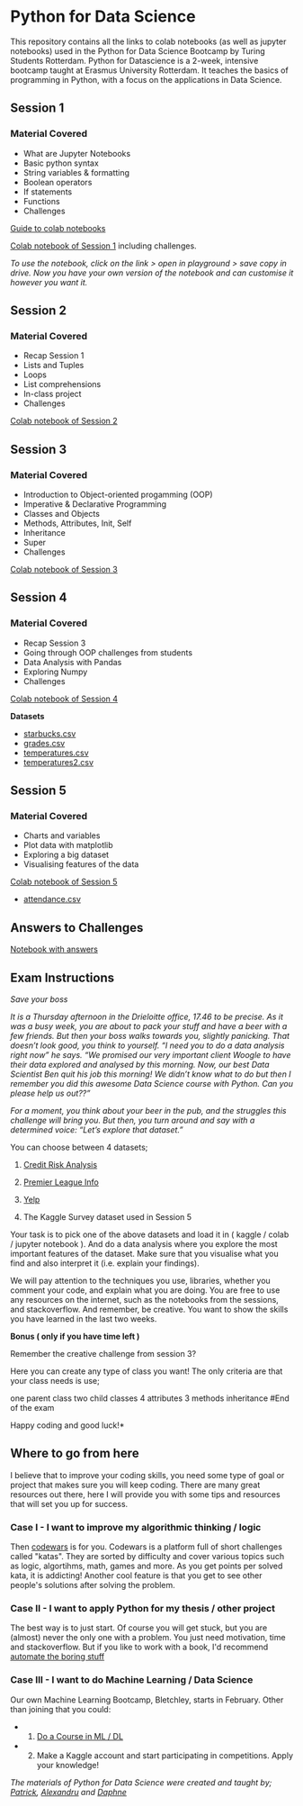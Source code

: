 # Python for Data Science

This repository contains all the links to colab notebooks (as well as jupyter notebooks) used in the Python for Data Science Bootcamp by Turing Students Rotterdam.
Python for Datascience is a 2-week, intensive bootcamp taught at Erasmus University Rotterdam. It teaches the basics of programming in Python, with a focus on the applications in Data Science.


## Session 1

### Material Covered

- What are Jupyter Notebooks
- Basic python syntax
- String variables & formatting
- Boolean operators
- If statements
- Functions
- Challenges

[Guide to colab notebooks](https://colab.research.google.com/drive/1ACwdzMt4Q-y65LQfgLA5GeFOH4Wa80fL)

[Colab notebook of Session 1](https://colab.research.google.com/drive/1ah0xvaOlYWh7Lhf_YLzKs8q1nHlkg7Wq) including challenges.

*To use the notebook, click on the link > open in playground > save copy in drive. Now you have your own version of the notebook and can customise it however you want it.*

## Session 2

### Material Covered

- Recap Session 1
- Lists and Tuples
- Loops
- List comprehensions
- In-class project
- Challenges


[Colab notebook of Session 2](https://colab.research.google.com/drive/1Nn-ouP_veIp1HUJDbUXJtx6FRdiFk758)

## Session 3

### Material Covered

- Introduction to Object-oriented progamming (OOP)
- Imperative & Declarative Programming
- Classes and Objects
- Methods, Attributes, Init, Self
- Inheritance
- Super
- Challenges

[Colab notebook of Session 3](https://colab.research.google.com/drive/1jy69K0h5EiBCglHNtFLrL6Rc9x1CJ2HB)

## Session 4

### Material Covered

- Recap Session 3
- Going through OOP challenges from students
- Data Analysis with Pandas
- Exploring Numpy 
- Challenges

[Colab notebook of Session 4](https://colab.research.google.com/drive/1WU0smWlJcH4cco1IzbSj1hLwfDxCbBlx)


**Datasets**
  - [starbucks.csv](https://drive.google.com/file/d/1NKF082QunOJEkbIGIUJcgrIdCDtP7RNj/view?usp=sharing)
  - [grades.csv](https://drive.google.com/file/d/1HGSE6UD52t5jppRgMci6CWkmvsy0tOaU/view?usp=sharing)
  - [temperatures.csv](https://drive.google.com/file/d/18fXO9QJ0SIFhHkCp5oCDBf_blTzg0kFE/view?usp=sharing)
  - [temperatures2.csv](https://drive.google.com/file/d/1siagnXqQFVQPDWSlpsi2lu-czhRf-QLq/view?usp=sharing)


## Session 5

### Material Covered

- Charts and variables
- Plot data with matplotlib
- Exploring a big dataset
- Visualising features of the data

[Colab notebook of Session 5](https://colab.research.google.com/drive/1Jxx38ukOKpIBrEW3yPFO-NY8hPJkvoRf)

- [attendance.csv](https://drive.google.com/file/d/1hWJDvIm3oViC0G_H7WU5lODuSNP-rBUz/view?usp=sharing)


## Answers to Challenges

[Notebook with answers](https://colab.research.google.com/drive/1bANk9POew9Uyq3iu9Q2BDdVjdxyVb26c)

## Exam Instructions

*Save your boss*

*It is a Thursday afternoon in the Drieloitte office, 17.46 to be precise. As it was a busy week, you are about to pack your stuff and have a beer with a few  friends. But then your boss walks towards you, slightly panicking. That doesn’t look good, you think to yourself. “I need you to do a data analysis right now” he says. “We promised our very important client Woogle to have their data explored and analysed by this morning. Now, our best Data Scientist Ben quit his job this morning! We didn’t know what to do but then I remember you did this awesome Data Science course with Python. Can you please help us out??”*

*For a moment, you think about your beer in the pub, and the struggles this challenge will bring you. But then, you turn around and say with a determined voice: “Let’s explore that dataset.”*

You can choose between 4 datasets;

1. [Credit Risk Analysis](https://www.kaggle.com/karanagarwal/bankloans)
2. [Premier League Info](https://www.kaggle.com/lynuhs/premier-league-19922017)
3. [Yelp](https://www.kaggle.com/anupam99/review)

4. The Kaggle Survey dataset used in Session 5

Your task is to pick one of the above datasets and load it in ( kaggle / colab / jupyter notebook ). And do a data analysis where you explore the most important features of the dataset. Make sure that you visualise what you find and also interpret it (i.e. explain your findings).

We will pay attention to the techniques you use, libraries, whether you comment your code, and explain what you are doing. You are free to use any resources on the internet, such as the notebooks from the sessions, and stackoverflow. And remember, be creative. You want to show the skills you have learned in the last two weeks.

**Bonus ( only if you have time left )**

Remember the creative challenge from session 3?

Here you can create any type of class you want! The only criteria are that your class needs is use;

one parent class
two child classes
4 attributes
3 methods
inheritance
#End of the exam


Happy coding and good luck!*

## Where to go from here

I believe that to improve your coding skills, you need some type of goal or project that makes sure you will keep coding.
There are many great resources out there, here I will provide you with some tips and resources that will set you up for success.

### Case I - I want to improve my algorithmic thinking / logic

Then [codewars](https://www.codewars.com/) is for you. Codewars is a platform full of short challenges called "katas". They are sorted by difficulty and cover various topics such as logic, algortihms, math, games and more. As you get points per solved kata, it is addicting! Another cool feature is that you get to see other people's solutions after solving the problem. 

### Case II - I want to apply Python for my thesis / other project

The best way is to just start. Of course you will get stuck, but you are (almost) never the only one with a problem. You just need motivation, time and stackoverflow.
But if you like to work with a book, I'd recommend [automate the boring stuff](https://automatetheboringstuff.com/)

### Case III - I want to do Machine Learning / Data Science 

Our own Machine Learning Bootcamp, Bletchley, starts in February. Other than joining that you could:

- 1. [Do a Course in ML / DL](https://digitaldefynd.com/best-machine-learning-and-deep-learning-courses/)
- 2. Make a Kaggle account and start participating in competitions. Apply your knowledge!

*The materials of Python for Data Science were created and taught by; [Patrick](https://nl.linkedin.com/in/patrickmous), [Alexandru](https://nl.linkedin.com/in/alexandru-socolov-aba690123) and [Daphne](https://nl.linkedin.com/in/daphnecornelisse)*

